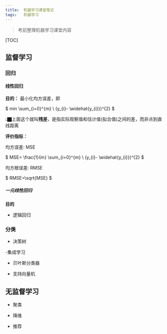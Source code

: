 ```yaml
---
title:	机器学习课堂笔记
tags:	机器学习
---
```


> 考前整理机器学习课堂内容

[TOC]

## 监督学习

### 回归

#### 线性回归

**目的：** 最小化均方误差，即

$ min \sum_{i=0}^{m} \ (y_{i}- \widehat{y_{i}})^{2} $

👆🏿上面这个就叫**残差**，是指实际观察值和估计值(拟合值)之间的差，而非点到直线距离

**评价指标：** 

均方误差: MSE

$ MSE= \frac{1}{m} \sum_{i=0}^{m} \ (y_{i}- \widehat{y_{i}})^{2} $

均方根误差: RMSE

$ RMSE=\sqrt{MSE} $


##### 一元线性回归

**目的** 

- 逻辑回归

### 分类

- 决策树

-集成学习

- 贝叶斯分类器

- 支持向量机

## 无监督学习

- 聚类

- 降维

- 推荐


